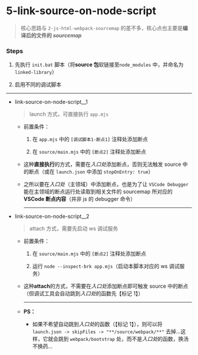 # 5-link-source-on-node-script

> 核心思路与 `2-js-html-webpack-sourcemap` 的差不多，核心点也主要是**编译后的文件的 _sourcemap_**

### Steps

1. 先执行 `init.bat` 脚本（将**source 包**软链接至`node_modules` 中，并命名为`linked-library`）

2. 启用不同的调试脚本

---

- link-source-on-node-script\_\_1

  > launch 方式，可直接执行 `app.mjs`

  - 前置条件：

    1. 在 `app.mjs` 中的 `[调试脚本1-断点1]` 注释处添加断点

    2. 在 `source/main.mjs` 中的 `[断点2]` 注释处添加断点

  - 这种**直接执行**的方式，需要在*入口处*添加断点，否则无法触发 source 中的断点（或在 `launch.json` 中添加 `stopOnEntry: true`）

  - 之所以要在*入口处*（主领域）中添加断点，也是为了让 `VSCode Debugger` 能在主领域的断点运行处读取到相关文件的 sourcemap 所对应的 **VSCode 断点内容**（并非 js 的 debugger 命令）

    *** 

- link-source-on-node-script\_\_2

  > attach 方式，需要先启动 ws 调试服务

  - 前置条件：

    1. 在 `source/main.mjs` 中的 `[断点2]` 注释处添加断点

    2. 运行 `node --inspect-brk app.mjs`（启动本脚本对应的 ws 调试服务）

  - 这种**attach**的方式，不需要在*入口处*添加断点即可触发 source 中的断点（但调试工具会自动跳到*入口处*的函数先【标记 1】）

    ***

  - **PS：**

    - 如果不希望自动跳到*入口处*的函数（【标记 1】），则可以将 `launch.json -> skipFiles -> "**/source/webpack/**"` 去掉…这样，它就会跳到 `webpack/bootstrap` 处，而不是*入口处*的函数，换汤不换药…
